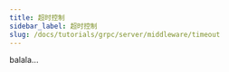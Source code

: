 ```yaml
---
title: 超时控制
sidebar_label: 超时控制
slug: /docs/tutorials/grpc/server/middleware/timeout
---
```

balala...